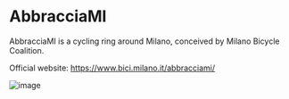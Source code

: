 # AbbracciaMI

AbbracciaMI is a cycling ring around Milano, conceived by Milano Bicycle Coalition.

Official website: https://www.bici.milano.it/abbracciami/

![image](https://user-images.githubusercontent.com/4029499/50476809-e5ccee00-09c9-11e9-8d30-dbd8a947ada7.png)
